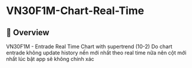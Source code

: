 # VN30F1M-Chart-Real-Time


## 👀 Overview

VN30F1M  - Entrade Real Time Chart with supertrend (10-2) 
Do chart entrade không update history nến mới nhất theo real time nữa nên cột mới nhất lúc bật app sẽ không chính xác